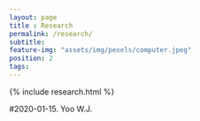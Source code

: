 ```yaml
---
layout: page
title : Research
permalink: /research/
subtitle:
feature-img: "assets/img/pexels/computer.jpeg"
position: 2
tags:
---
```


{% include research.html %}



#2020-01-15. Yoo W.J. 
